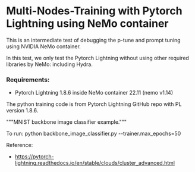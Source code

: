 # Multi-Nodes-Training with Pytorch Lightning using NeMo container

This is an intermediate test of debugging the p-tune and prompt tuning using NVIDIA NeMo container. 

In this test, we only test the Pytorch Lightning without using other required libraries by NeMo: including Hydra.

### Requirements:
- Pytorch Lightning 1.8.6 inside NeMo container 22.11 (nemo v1.14)

The python training code is from Pytorch Lightning GitHub repo with PL version 1.8.6.

"""MNIST backbone image classifier example."""

To run: python backbone_image_classifier.py --trainer.max_epochs=50

Reference: 

 - https://pytorch-lightning.readthedocs.io/en/stable/clouds/cluster_advanced.html 
